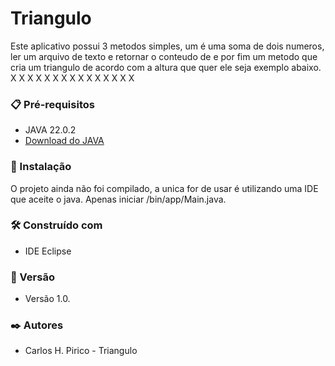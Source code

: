 # Triangulo
Este aplicativo possui 3 metodos simples, um é uma soma de dois numeros, ler um arquivo de texto e retornar o conteudo de e por fim um metodo que cria um triangulo de acordo com a altura que quer ele seja exemplo abaixo.
X 
X X
X X X
X X X X 
X X X X X

### 📋 Pré-requisitos
- JAVA 22.0.2
- [Download do JAVA](https://www.oracle.com/java/technologies/javase/22-0-2-relnotes.html)


### 🔧 Instalação
O projeto ainda não foi compilado, a unica for de usar é utilizando uma IDE que aceite o java.
Apenas iniciar /bin/app/Main.java.

### 🛠️ Construído com
- IDE Eclipse

### 📌 Versão
- Versão 1.0.

### ✒️ Autores
- Carlos H. Pirico - Triangulo
